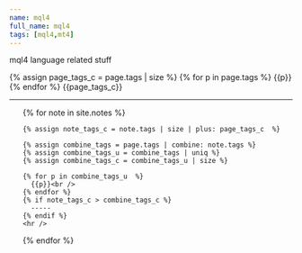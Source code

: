 ```yaml
---
name: mql4
full_name: mql4
tags: [mql4,mt4]
---
```

mql4 language related stuff

{% assign page_tags_c = page.tags | size %}
{% for p in page.tags  %}
  {{p}}<br />
{% endfor %}
{{page_tags_c}}
<hr />
<ul>
  {% for note in site.notes %}
  
    {% assign note_tags_c = note.tags | size | plus: page_tags_c  %}

    {% assign combine_tags = page.tags | combine: note.tags %}
    {% assign combine_tags_u = combine_tags | uniq %}
    {% assign combine_tags_c = combine_tags_u | size %}
    
    {% for p in combine_tags_u  %}
      {{p}}<br />
    {% endfor %}
    {% if note_tags_c > combine_tags_c %}
      -----
    {% endif %}
    <hr />
  {% endfor %}
  
</ul>